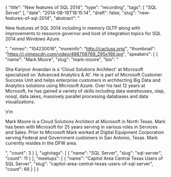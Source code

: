 {
  "title": "New features of SQL 2014",
  "type": "recording",
  "tags": [
    "SQL Server"
  ],
  "date": "2014-08-19T18:15:14",
  "draft": false,
  "slug": "new-features-of-sql-2014",
  "abstract": "<p>New features of SQL 2014 including in memory OLTP along with improvements to resource governor and host of integration topics for SQL 2014 and Windows Azure.</p>",
  "vimeo": "104230016",
  "moreinfo": "http://cactuss.org/",
  "thumbnail": "https://i.vimeocdn.com/video/486706769_295x166.jpg",
  "speakers": [
    {
      "name": "Mark Moore",
      "slug": "mark-moore",
      "bio": "<p>Sha Kanjoor Anandan is a 'Cloud Solutions Architect' at Microsoft specialized on 'Advanced Analytics & AI'. He is part of Microsoft Customer Success Unit and helps enterprise customers in architecting Big Data and Analytics solutions using Microsoft Azure. Over his last 12 years at Microsoft, he has gained a variety of skills including data warehouses, olap, nosql, data lakes, massively parallel processing databases and data visualizations.</p>\r\n<p>Mark Moore is a Cloud Solutions Architect at Microsoft in North Texas. Mark has been with Microsoft for 25 years serving in various roles in Services and Sales. Prior to Microsoft Mark worked at Digital Equipment Corporation serving Federal and Government customers in San Antonio, Texas. Mark currently resides in the DFW area.</p>",
      "count": 3
    }
  ],
  "ugtvtags": [
    {
      "name": "SQL Server",
      "slug": "sql-server",
      "count": 11
    }
  ],
  "meetups": [
    {
      "name": "Capitol Area Central Texas Users of SQL Server",
      "slug": "capitol-area-central-texas-users-of-sql-server",
      "count": 68
    }
  ]
}